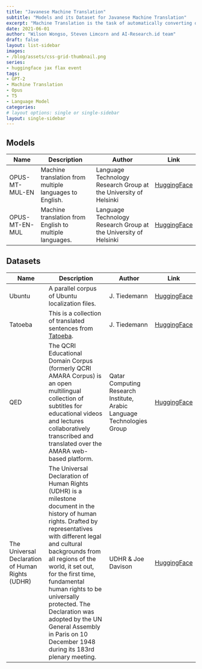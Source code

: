 ```yaml
---
title: "Javanese Machine Translation"
subtitle: "Models and its Dataset for Javanese Machine Translation"
excerpt: "Machine Translation is the task of automatically converting one natural language into another, preserving the meaning of the input text, and producing fluent text in the output language."
date: 2021-06-01
author: "Wilson Wongso, Steven Limcorn and AI-Research.id team"
draft: false
layout: list-sidebar
images:
- /blog/assets/css-grid-thumbnail.png
series:
- huggingface jax flax event
tags:
- GPT-2
- Machine Translation
- Opus
- T5
- Language Model
categories:
# layout options: single or single-sidebar
layout: single-sidebar
---
```


## Models

| Name           | Description                                             | Author                                                           | Link                                                              |
| -------------- | ------------------------------------------------------- | ---------------------------------------------------------------- | ----------------------------------------------------------------- |
| OPUS-MT-MUL-EN | Machine translation from multiple languages to English. | Language Technology Research Group at the University of Helsinki | [HuggingFace](https://huggingface.co/Helsinki-NLP/opus-mt-mul-en) |
| OPUS-MT-EN-MUL | Machine translation from English to multiple languages. | Language Technology Research Group at the University of Helsinki | [HuggingFace](https://huggingface.co/Helsinki-NLP/opus-mt-en-mul) |

## Datasets

| Name                                             | Description                                                                                                                                                                                                                                                                                                                                                                                                                  | Author                                                                 | Link                                                       |
| ------------------------------------------------ | ---------------------------------------------------------------------------------------------------------------------------------------------------------------------------------------------------------------------------------------------------------------------------------------------------------------------------------------------------------------------------------------------------------------------------- | ---------------------------------------------------------------------- | ---------------------------------------------------------- |
| Ubuntu                                           | A parallel corpus of Ubuntu localization files.                                                                                                                                                                                                                                                                                                                                                                              | J. Tiedemann                                                           | [HuggingFace](https://huggingface.co/datasets/opus_ubuntu) |
| Tatoeba                                          | This is a collection of translated sentences from [Tatoeba](https://tatoeba.org/en/).                                                                                                                                                                                                                                                                                                                                        | J. Tiedemann                                                           | [HuggingFace](https://huggingface.co/datasets/tatoeba)     |
| QED                                              | The QCRI Educational Domain Corpus (formerly QCRI AMARA Corpus) is an open multilingual collection of subtitles for educational videos and lectures collaboratively transcribed and translated over the AMARA web-based platform.                                                                                                                                                                                            | Qatar Computing Research Institute, Arabic Language Technologies Group | [HuggingFace](https://huggingface.co/datasets/qed_amara)   |
| The Universal Declaration of Human Rights (UDHR) | The Universal Declaration of Human Rights (UDHR) is a milestone document in the history of human rights. Drafted by representatives with different legal and cultural backgrounds from all regions of the world, it set out, for the first time, fundamental human rights to be universally protected. The Declaration was adopted by the UN General Assembly in Paris on 10 December 1948 during its 183rd plenary meeting. | UDHR & Joe Davison                                                     | [HuggingFace](https://huggingface.co/datasets/udhr)        |
